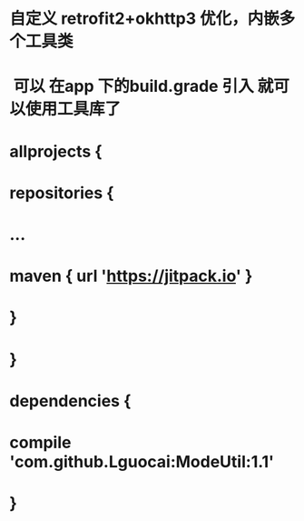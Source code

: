 
#  自定义  retrofit2+okhttp3  优化，内嵌多个工具类
#  可以 在app 下的build.grade 引入 就可以使用工具库了
#	allprojects {
#		repositories {
#			...
#			maven { url 'https://jitpack.io' }
#		}
#	}
#  dependencies {
#	        compile 'com.github.Lguocai:ModeUtil:1.1'
#	}

